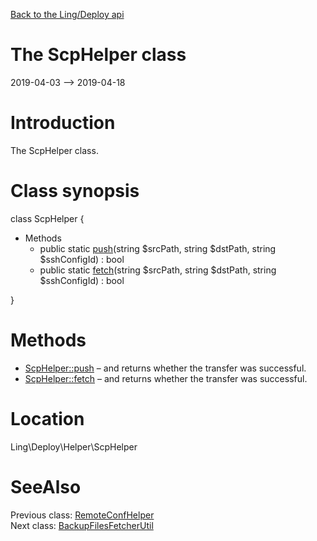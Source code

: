 [Back to the Ling/Deploy api](https://github.com/lingtalfi/Deploy/blob/master/doc/api/Ling/Deploy.md)



The ScpHelper class
================
2019-04-03 --> 2019-04-18






Introduction
============

The ScpHelper class.



Class synopsis
==============


class <span class="pl-k">ScpHelper</span>  {

- Methods
    - public static [push](https://github.com/lingtalfi/Deploy/blob/master/doc/api/Ling/Deploy/Helper/ScpHelper/push.md)(string $srcPath, string $dstPath, string $sshConfigId) : bool
    - public static [fetch](https://github.com/lingtalfi/Deploy/blob/master/doc/api/Ling/Deploy/Helper/ScpHelper/fetch.md)(string $srcPath, string $dstPath, string $sshConfigId) : bool

}






Methods
==============

- [ScpHelper::push](https://github.com/lingtalfi/Deploy/blob/master/doc/api/Ling/Deploy/Helper/ScpHelper/push.md) &ndash; and returns whether the transfer was successful.
- [ScpHelper::fetch](https://github.com/lingtalfi/Deploy/blob/master/doc/api/Ling/Deploy/Helper/ScpHelper/fetch.md) &ndash; and returns whether the transfer was successful.





Location
=============
Ling\Deploy\Helper\ScpHelper


SeeAlso
==============
Previous class: [RemoteConfHelper](https://github.com/lingtalfi/Deploy/blob/master/doc/api/Ling/Deploy/Helper/RemoteConfHelper.md)<br>Next class: [BackupFilesFetcherUtil](https://github.com/lingtalfi/Deploy/blob/master/doc/api/Ling/Deploy/Util/BackupFilesFetcherUtil.md)<br>
